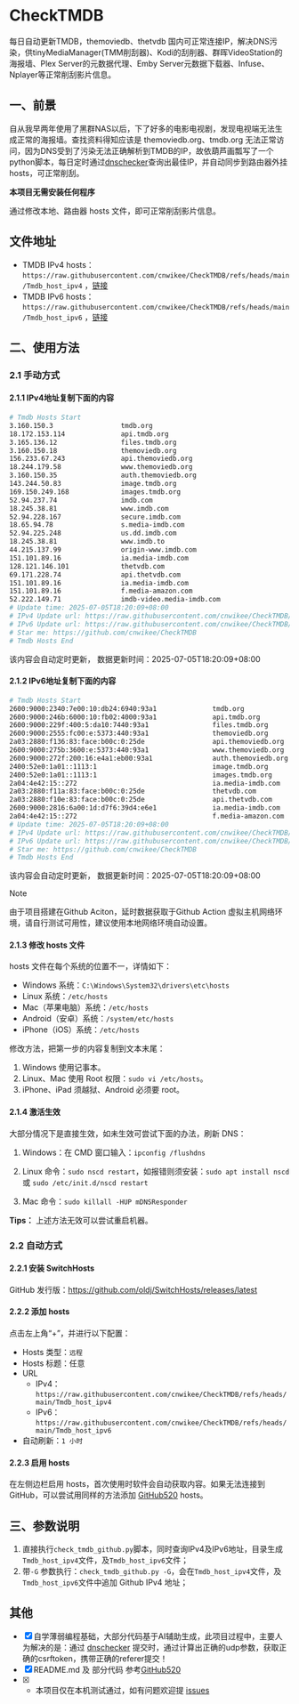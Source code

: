 # CheckTMDB

每日自动更新TMDB，themoviedb、thetvdb 国内可正常连接IP，解决DNS污染，供tinyMediaManager(TMM削刮器)、Kodi的刮削器、群晖VideoStation的海报墙、Plex Server的元数据代理、Emby Server元数据下载器、Infuse、Nplayer等正常削刮影片信息。

## 一、前景

自从我早两年使用了黑群NAS以后，下了好多的电影电视剧，发现电视端无法生成正常的海报墙。查找资料得知应该是 themoviedb.org、tmdb.org 无法正常访问，因为DNS受到了污染无法正确解析到TMDB的IP，故依葫芦画瓢写了一个python脚本，每日定时通过[dnschecker](https://dnschecker.org/)查询出最佳IP，并自动同步到路由器外挂hosts，可正常削刮。

**本项目无需安装任何程序**

通过修改本地、路由器 hosts 文件，即可正常削刮影片信息。

## 文件地址

- TMDB IPv4 hosts：`https://raw.githubusercontent.com/cnwikee/CheckTMDB/refs/heads/main/Tmdb_host_ipv4` ，[链接](https://raw.githubusercontent.com/cnwikee/CheckTMDB/refs/heads/main/Tmdb_host_ipv4)
- TMDB IPv6 hosts：`https://raw.githubusercontent.com/cnwikee/CheckTMDB/refs/heads/main/Tmdb_host_ipv6` ，[链接](https://raw.githubusercontent.com/cnwikee/CheckTMDB/refs/heads/main/Tmdb_host_ipv6)

## 二、使用方法

### 2.1 手动方式

#### 2.1.1 IPv4地址复制下面的内容

```bash
# Tmdb Hosts Start
3.160.150.3                 tmdb.org
18.172.153.114              api.tmdb.org
3.165.136.12                files.tmdb.org
3.160.150.18                themoviedb.org
156.233.67.243              api.themoviedb.org
18.244.179.58               www.themoviedb.org
3.160.150.35                auth.themoviedb.org
143.244.50.83               image.tmdb.org
169.150.249.168             images.tmdb.org
52.94.237.74                imdb.com
18.245.38.81                www.imdb.com
52.94.228.167               secure.imdb.com
18.65.94.78                 s.media-imdb.com
52.94.225.248               us.dd.imdb.com
18.245.38.81                www.imdb.to
44.215.137.99               origin-www.imdb.com
151.101.89.16               ia.media-imdb.com
128.121.146.101             thetvdb.com
69.171.228.74               api.thetvdb.com
151.101.89.16               ia.media-imdb.com
151.101.89.16               f.media-amazon.com
52.222.149.71               imdb-video.media-imdb.com
# Update time: 2025-07-05T18:20:09+08:00
# IPv4 Update url: https://raw.githubusercontent.com/cnwikee/CheckTMDB/refs/heads/main/Tmdb_host_ipv4
# IPv6 Update url: https://raw.githubusercontent.com/cnwikee/CheckTMDB/refs/heads/main/Tmdb_host_ipv6
# Star me: https://github.com/cnwikee/CheckTMDB
# Tmdb Hosts End

```

该内容会自动定时更新， 数据更新时间：2025-07-05T18:20:09+08:00

#### 2.1.2 IPv6地址复制下面的内容

```bash
# Tmdb Hosts Start
2600:9000:2340:7e00:10:db24:6940:93a1              tmdb.org
2600:9000:246b:6000:10:fb02:4000:93a1              api.tmdb.org
2600:9000:229f:400:5:da10:7440:93a1                files.tmdb.org
2600:9000:2555:fc00:e:5373:440:93a1                themoviedb.org
2a03:2880:f136:83:face:b00c:0:25de                 api.themoviedb.org
2600:9000:275b:3600:e:5373:440:93a1                www.themoviedb.org
2600:9000:272f:200:16:e4a1:eb00:93a1               auth.themoviedb.org
2400:52e0:1a01::1113:1                             image.tmdb.org
2400:52e0:1a01::1113:1                             images.tmdb.org
2a04:4e42:15::272                                  ia.media-imdb.com
2a03:2880:f11a:83:face:b00c:0:25de                 thetvdb.com
2a03:2880:f10e:83:face:b00c:0:25de                 api.thetvdb.com
2600:9000:2816:6a00:1d:d7f6:39d4:e6e1              ia.media-imdb.com
2a04:4e42:15::272                                  f.media-amazon.com
# Update time: 2025-07-05T18:20:09+08:00
# IPv4 Update url: https://raw.githubusercontent.com/cnwikee/CheckTMDB/refs/heads/main/Tmdb_host_ipv4
# IPv6 Update url: https://raw.githubusercontent.com/cnwikee/CheckTMDB/refs/heads/main/Tmdb_host_ipv6
# Star me: https://github.com/cnwikee/CheckTMDB
# Tmdb Hosts End

```

该内容会自动定时更新， 数据更新时间：2025-07-05T18:20:09+08:00

> [!NOTE]
> 由于项目搭建在Github Aciton，延时数据获取于Github Action 虚拟主机网络环境，请自行测试可用性，建议使用本地网络环境自动设置。

#### 2.1.3 修改 hosts 文件

hosts 文件在每个系统的位置不一，详情如下：

- Windows 系统：`C:\Windows\System32\drivers\etc\hosts`
- Linux 系统：`/etc/hosts`
- Mac（苹果电脑）系统：`/etc/hosts`
- Android（安卓）系统：`/system/etc/hosts`
- iPhone（iOS）系统：`/etc/hosts`

修改方法，把第一步的内容复制到文本末尾：

1. Windows 使用记事本。
2. Linux、Mac 使用 Root 权限：`sudo vi /etc/hosts`。
3. iPhone、iPad 须越狱、Android 必须要 root。

#### 2.1.4 激活生效

大部分情况下是直接生效，如未生效可尝试下面的办法，刷新 DNS：

1. Windows：在 CMD 窗口输入：`ipconfig /flushdns`

2. Linux 命令：`sudo nscd restart`，如报错则须安装：`sudo apt install nscd` 或 `sudo /etc/init.d/nscd restart`

3. Mac 命令：`sudo killall -HUP mDNSResponder`

**Tips：** 上述方法无效可以尝试重启机器。

### 2.2 自动方式

#### 2.2.1 安装 SwitchHosts

GitHub 发行版：https://github.com/oldj/SwitchHosts/releases/latest

#### 2.2.2 添加 hosts

点击左上角“+”，并进行以下配置：

- Hosts 类型：`远程`
- Hosts 标题：任意
- URL
    - IPv4：`https://raw.githubusercontent.com/cnwikee/CheckTMDB/refs/heads/main/Tmdb_host_ipv4`
    - IPv6：`https://raw.githubusercontent.com/cnwikee/CheckTMDB/refs/heads/main/Tmdb_host_ipv6`
- 自动刷新：`1 小时`

#### 2.2.3 启用 hosts

在左侧边栏启用 hosts，首次使用时软件会自动获取内容。如果无法连接到 GitHub，可以尝试用同样的方法添加 [GitHub520](https://github.com/521xueweihan/GitHub520) hosts。

## 三、参数说明

1. 直接执行`check_tmdb_github.py`脚本，同时查询IPv4及IPv6地址，目录生成`Tmdb_host_ipv4`文件，及`Tmdb_host_ipv6`文件；
2. 带`-G` 参数执行：`check_tmdb_github.py -G`，会在`Tmdb_host_ipv4`文件，及`Tmdb_host_ipv6`文件中追加 Github IPv4 地址；

## 其他

- [x] 自学薄弱编程基础，大部分代码基于AI辅助生成，此项目过程中，主要人为解决的是：通过 [dnschecker](https://dnschecker.org/) 提交时，通过计算出正确的udp参数，获取正确的csrftoken，携带正确的referer提交！
- [x] README.md 及 部分代码 参考[GitHub520](https://github.com/521xueweihan/GitHub520)
- [x] * 本项目仅在本机测试通过，如有问题欢迎提 [issues](https://github.com/cnwikee/CheckTMDB/issues/new)
